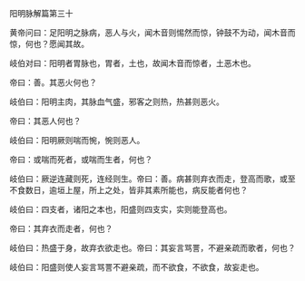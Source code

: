 阳明脉解篇第三十

黄帝问曰：足阳明之脉病，恶人与火，闻木音则惕然而惊，钟鼓不为动，闻木音而惊，何也？愿闻其故。

岐伯对曰：阳明者胃脉也，胃者，土也，故闻木音而惊者，土恶木也。

帝曰：善。其恶火何也？

岐伯曰：阳明主肉，其脉血气盛，邪客之则热，热甚则恶火。

帝曰：其恶人何也？

岐伯曰：阳明厥则喘而惋，惋则恶人。

帝曰：或喘而死者，或喘而生者，何也？

岐伯曰：厥逆连藏则死，连经则生。帝曰：善。病甚则弃衣而走，登高而歌，或至不食数日，逾垣上屋，所上之处，皆非其素所能也，病反能者何也？

岐伯曰：四支者，诸阳之本也，阳盛则四支实，实则能登高也。

帝曰：其弃衣而走者，何也？

岐伯曰：热盛于身，故弃衣欲走也。帝曰：其妄言骂詈，不避亲疏而歌者，何也？

岐伯曰：阳盛则使人妄言骂詈不避亲疏，而不欲食，不欲食，故妄走也。

